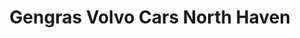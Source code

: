 ---
title: "Gengras Volvo Cars North Haven"
url: /north-haven/gengras-volvo-cars-north-haven/
shop: Autohaus
---
